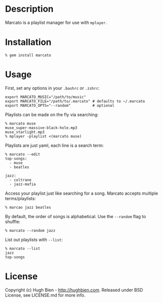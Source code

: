 Description
===========

Marcato is a playlist manager for use with `mplayer`.

Installation
============

    % gem install marcato

Usage
=====

First, set any options in your `.bashrc` or `.zshrc`:

    export MARCATO_MUSIC="/path/to/music"
    export MARCATO_FILE="/path/to/.marcato" # defaults to ~/.marcato
    export MARCATO_OPTS="--random"          # optional

Playlists can be made on the fly via searching:

    % marcato muse
    muse_super-massive-black-hole.mp3
    muse_starlight.mp3
    % mplayer -playlist <(marcato muse)

Playlists are just yaml, each line is a search term:

    % marcato --edit
    top-songs:
      - muse
      - beatles

    jazz:
      - coltrane
      - jazz-mafia

Access your playlist just like searching for a song.  Marcato accepts multiple
terms/playlists:

    % marcao jazz beatles

By default, the order of songs is alphabetical.  Use the `--random` flag to
shuffle:

    % marcato --random jazz

List out playlists with `--list`:

    % marcato --list
    jazz
    top-songs

License
=======

Copyright (c) Hugh Bien - http://hughbien.com.
Released under BSD License, see LICENSE.md for more info.
